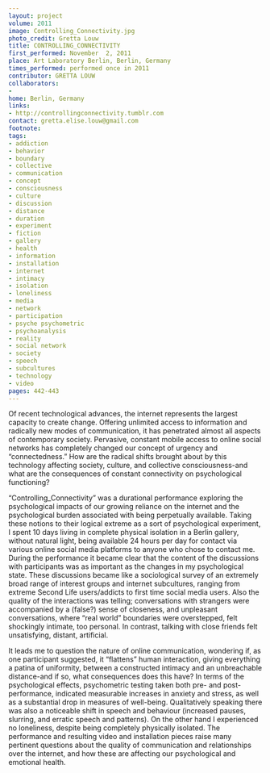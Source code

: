 ```yaml
---
layout: project
volume: 2011
image: Controlling_Connectivity.jpg
photo_credit: Gretta Louw
title: CONTROLLING_CONNECTIVITY
first_performed: November  2, 2011
place: Art Laboratory Berlin, Berlin, Germany
times_performed: performed once in 2011
contributor: GRETTA LOUW
collaborators:
-
home: Berlin, Germany
links:
- http://controllingconnectivity.tumblr.com
contact: gretta.elise.louw@gmail.com
footnote:
tags:
- addiction
- behavior
- boundary
- collective
- communication
- concept
- consciousness
- culture
- discussion
- distance
- duration
- experiment
- fiction
- gallery
- health
- information
- installation
- internet
- intimacy
- isolation
- loneliness
- media
- network
- participation
- psyche psychometric
- psychoanalysis
- reality
- social network
- society
- speech
- subcultures
- technology
- video
pages: 442-443
---
```


Of recent technological advances, the internet represents the largest capacity to create change. Offering unlimited access to information and radically new modes of communication, it has penetrated almost all aspects of contemporary society. Pervasive, constant mobile access to online social networks has completely changed our concept of urgency and “connectedness.” How are the radical shifts brought about by this technology affecting society, culture, and collective consciousness-and what are the consequences of constant connectivity on psychological functioning?

“Controlling_Connectivity” was a durational performance exploring the psychological impacts of our growing reliance on the internet and the psychological burden associated with being perpetually available. Taking these notions to their logical extreme as a sort of psychological experiment, I spent 10 days living in complete physical isolation in a Berlin gallery, without natural light, being available 24 hours per day for contact via various online social media platforms to anyone who chose to contact me. During the performance it became clear that the content of the discussions with participants was as important as the changes in my psychological state. These discussions became like a sociological survey of an extremely broad range of interest groups and internet subcultures, ranging from extreme Second Life users/addicts to first time social media users. Also the quality of the interactions was telling; conversations with strangers were accompanied by a (false?) sense of closeness, and unpleasant conversations, where “real world” boundaries were overstepped, felt shockingly intimate, too personal. In contrast, talking with close friends felt unsatisfying, distant, artificial. 

It leads me to question the nature of online communication, wondering if, as one participant suggested, it “flattens” human interaction, giving everything a patina of uniformity, between a constructed intimacy and an unbreachable distance-and if so, what consequences does this have? In terms of the psychological effects, psychometric testing taken both pre- and post-performance, indicated measurable increases in anxiety and stress, as well as a substantial drop in measures of well-being. Qualitatively speaking there was also a noticeable shift in speech and behaviour (increased pauses, slurring, and erratic speech and patterns). On the other hand I experienced no loneliness, despite being completely physically isolated. The performance and resulting video and installation pieces raise many pertinent questions about the quality of communication and relationships over the internet, and how these are affecting our psychological and emotional health.
